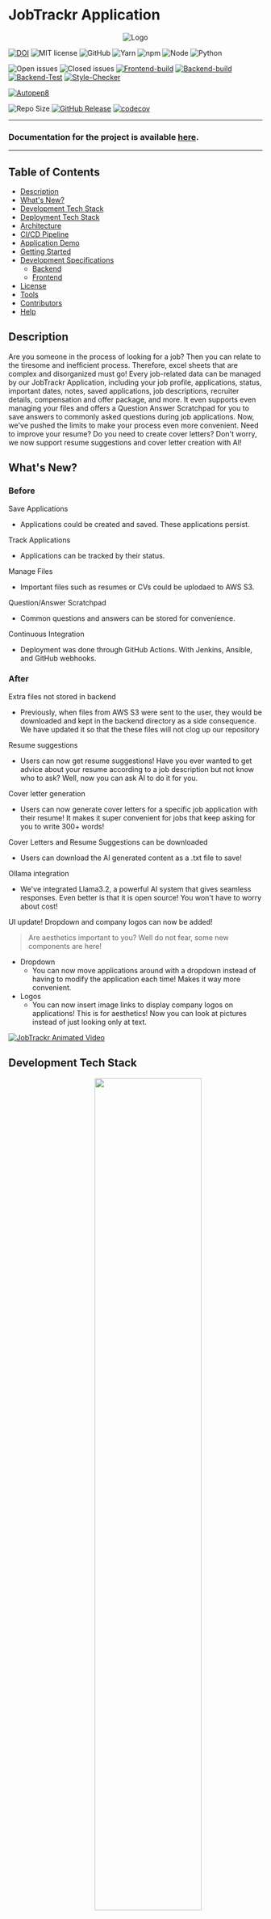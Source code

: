 # JobTrackr Application

<p align="center">
  <img src="./ui/assets/LogoWithTagline.png" alt="Logo"/>
</p>

[![DOI](https://zenodo.org/badge/870736387.svg)](https://doi.org/10.5281/zenodo.14020850)
![MIT license](https://img.shields.io/badge/License-MIT-green.svg)
![GitHub](https://img.shields.io/badge/Language-JavaScript-blue.svg)
![Yarn](https://img.shields.io/badge/Yarn-v1.22.19-green.svg)
![npm](https://img.shields.io/badge/npm-v8.9.0-green.svg)
![Node](https://img.shields.io/badge/node-v16.15.1-green.svg)
![Python](https://img.shields.io/badge/python-v3.8-green.svg)

![Open issues](https://img.shields.io/github/issues-raw/CSC510-Do-Lorenc-McDavitt/jobtrackr)
![Closed issues](https://img.shields.io/github/issues-closed-raw/CSC510-Do-Lorenc-McDavitt/jobtrackr?color=bright-green)
[![Frontend-build](https://github.com/CSC510-Do-Lorenc-McDavitt/jobtrackr/actions/workflows/frontend_build_test.yml/badge.svg?branch=main)](https://github.com/CSC510-Do-Lorenc-McDavitt/jobtrackr/actions/workflows/frontend_build_test.yml)
[![Backend-build](https://github.com/CSC510-Do-Lorenc-McDavitt/jobtrackr/actions/workflows/backend_build.yml/badge.svg)](https://github.com/CSC510-Do-Lorenc-McDavitt/jobtrackr/actions/workflows/backend_build.yml)
[![Backend-Test](https://github.com/CSC510-Do-Lorenc-McDavitt/jobtrackr/actions/workflows/code_coverage.yml/badge.svg)](https://github.com/CSC510-Do-Lorenc-McDavitt/jobtrackr/actions/workflows/code_coverage.yml)
[![Style-Checker](https://github.com/CSC510-Do-Lorenc-McDavitt/jobtrackr/actions/workflows/style_checker.yml/badge.svg?branch=main)](https://github.com/CSC510-Do-Lorenc-McDavitt/jobtrackr/actions/workflows/style_checker.yml)

[![Autopep8](https://github.com/CSC510-Do-Lorenc-McDavitt/jobtrackr/actions/workflows/autopep8.yml/badge.svg?branch=main)](https://github.com/CSC510-Do-Lorenc-McDavitt/jobtrackr/actions/workflows/autopep8.yml)

![Repo Size](https://img.shields.io/github/repo-size/CSC510-Do-Lorenc-McDavitt/jobtrackr?color=brightgreen)
[![GitHub Release](https://img.shields.io/github/release/CSC510-Do-Lorenc-McDavitt/jobtrackr)](https://github.com/CSC510-Do-Lorenc-McDavitt/jobtrackr/releases/)
[![codecov](https://codecov.io/github/CSC510-Do-Lorenc-McDavitt/jobtrackr/branch/main/graph/badge.svg?token=fHCWUMUXXr)](https://codecov.io/github/CSC510-Do-Lorenc-McDavitt/jobtrackr)

---

### Documentation for the project is available [here](https://CSC510-Do-Lorenc-McDavitt.github.io/jobtrackr/docs/backend/index.html).

---

## Table of Contents

- [Description](#description)
- [What's New?](#whats-new)
- [Development Tech Stack](#development-tech-stack)
- [Deployment Tech Stack](#deployment-tech-stack)
- [Architecture](#architecture)
- [CI/CD Pipeline](#cicd-pipeline)
- [Application Demo](#application-demo)
- [Getting Started](#getting-started---developer)
- [Development Specifications](#development-tech-stack)
  - [Backend](./backend/README-backend.md)
  - [Frontend](./ui/README-frontend.md)
- [License](./LICENSE)
- [Tools](#tools)
- [Contributors](#contributors)
- [Help](#help)

## Description

Are you someone in the process of looking for a job? Then you can relate to the tiresome and inefficient process. Therefore, excel sheets that are complex and disorganized must go! Every job-related data can be managed by our JobTrackr Application, including your job profile, applications, status, important dates, notes, saved applications, job descriptions, recruiter details, compensation and offer package, and more. It even supports even managing your files and offers a Question Answer Scratchpad for you to save answers to commonly asked questions during job applications. Now, we've pushed the limits to make your process even more convenient. Need to improve your resume? Do you need to create cover letters? Don't worry, we now support resume suggestions and cover letter creation with AI!

## What's New?
### Before
Save Applications
* Applications could be created and saved. These applications persist.

Track Applications
* Applications can be tracked by their status.

Manage Files
* Important files such as resumes or CVs could be uplodaed to AWS S3.

Question/Answer Scratchpad
* Common questions and answers can be stored for convenience.

Continuous Integration
* Deployment was done through GitHub Actions. With Jenkins, Ansible, and GitHub webhooks.

### After
Extra files not stored in backend
* Previously, when files from AWS S3 were sent to the user, they would be downloaded and kept in the backend directory as a side consequence. We have updated it so that the these files will not clog up our repository

Resume suggestions
* Users can now get resume suggestions! Have you ever wanted to get advice about your resume according to a job description but not know who to ask? Well, now you can ask AI to do it for you.

Cover letter generation
* Users can now generate cover letters for a specific job application with their resume! It makes it super convenient for jobs that keep asking for you to write 300+ words!

Cover Letters and Resume Suggestions can be downloaded
* Users can download the AI generated content as a .txt file to save!

Ollama integration
* We've integrated Llama3.2, a powerful AI system that gives seamless responses. Even better is that it is open source! You won't have to worry about cost!

UI update! Dropdown and company logos can now be added! 
> Are aesthetics important to you? Well do not fear, some new components are here!
* Dropdown
  * You can now move applications around with a dropdown instead of having to modify the application each time! Makes it way more convenient.
* Logos
  * You can now insert image links to display company logos on applications! This is for aesthetics! Now you can look at pictures instead of just looking only at text.

[![JobTrackr Animated Video](https://img.youtube.com/vi/z4bh9J7PbMI/maxresdefault.jpg)](https://youtu.be/z4bh9J7PbMI)

## Development Tech Stack

<p align="center">
<img src="./ui/assets/built.png" width="65%" style="margin-left:50px">
</p>

- `react 18.2.x`
- `babel 7.19.x`
- `webpack cli 4.x`
- `sass` (Dart Sass)
- `Python 3.8+`
- `Flask`
- `MongoDB`
- `Ollama`
- `LangChain`

Note: This repository is configured with [Dart-sass](https://github.com/sass/dart-sass) and not [Node Sass].

## Deployment Tech Stack

<p align="center">
<img src="./ui/assets/deploy.png" width="65%" style="margin-left:50px">
</p>

- `AWS`
- `Docker`
- `Jenkins`
- `Ansible`

## Architecture

<p align="center">
  <img src="./ui/assets/SE_Architecture.png" width="50%" height="50%"/></a>
</p>

## CI/CD Pipeline

<p align="center">
  <img src="./ui/assets/SE_CICD.png" width="50%" height="50%"/></a>
</p>

## Application Demo

[![JobTrackr App Demo](https://img.youtube.com/vi/pfs38jh5hPs/maxresdefault.jpg)](https://youtu.be/pfs38jh5hPs)


## Getting Started - Developer

### Prerequisites

- npm 8.x (8.9 recommended)
- yarn 1.22.x
- Python 3.8+

### Installation

1. Clone the repository

```
git clone https://github.com/CSC510-Do-Lorenc-McDavitt/jobtrackr.git
```

2. [Backend Setup](./backend/README-backend.md)
3. [UI Setup](./ui/README-frontend.md)
4. [Workflow Setup](./.github/workflows)

## Tools

- Preetier Code Formatter
- PyLint with Flake8

## Third-Party Tools

- [MongoDB](https://www.mongodb.com/)
- [AWS](https://aws.amazon.com/)
- [Jenkins](https://www.jenkins.io/)
- [Ansible](https://www.ansible.com/)
- [ngrok](https://ngrok.com/)
- [Ollama](https://ollama.com/)
- [Llama3.2](https://ollama.com/library/llama3.2)

## Future Milestones
- Drag and Drop Kanban Board
- Upload Generated Cover Letters
- Host the application on AWS EC2
- Web Scraper for Job Descriptions from Indeed
- Markdown formatting for notes

## Contributors

<table>
<tr>
    <td align="center"><a href="https://github.com/Kethly"><img src="https://avatars.githubusercontent.com/u/57457270?v=4" width="100px;" alt=""/><br /><sub><b>Thien Do</b></sub></a></td>
    <td align="center"><a href="https://github.com/Nlorenc2760"><img src="https://avatars.githubusercontent.com/u/99928198?s=400&u=cc7ab1019415d06c72c81840ed406675c4b0af2a&v=4" width="100px;" alt=""/><br /><sub><b>Nathan Lorenc</b></sub></a></td>
    <td align="center"><a href="https://github.com/jfmcdavitt"><img src="https://avatars.githubusercontent.com/u/57042681?v=4" width="100px;" alt=""/><br /><sub><b>Jake McDavitt</b></sub></a></td>
</tr>
<tr>
    <td align="center"><a href="https://github.com/jayrajmulani"><img src="https://avatars.githubusercontent.com/u/39649967?v=4" width="100px;" alt=""/><br /><sub><b>Jayraj Mulani</b></sub></a></td>
    <td align="center"><a href="https://github.com/Yashasya"><img src="https://avatars.githubusercontent.com/u/40204748?s=400&u=7a61d3a684ea684e3a2b3f2c3e83d90fd3e8ac0a&v=4" width="100px;" alt=""/><br /><sub><b>Yashasya Shah</b></sub></a></td>
    <td align="center"><a href="https://github.com/Dhrumil0310"><img src="https://avatars.githubusercontent.com/u/50771715?v=4" width="100px;" alt=""/><br /><sub><b>Dhrumil Shah</b></sub></a></td>
    <td align="center"><a href="https://github.com/Harshil47"><img src="https://avatars.githubusercontent.com/u/66715871?v=4" width="100px;" alt=""/><br /><sub><b>Harshil Sanghavi</b></sub></a></td>
    <td align="center"><a href="https://github.com/anishasc99"><img src="https://avatars.githubusercontent.com/u/67101520?v=4" width="100px;" alt=""/><br /><sub><b>Anisha Chazhoor</b></sub></a></td>
</tr>
  <tr>
    <td align="center"><a href="https://github.com/rahulrk2303"><img src="https://avatars.githubusercontent.com/u/30636208?v=4" width="100px;" alt=""/><br /><sub><b>Rahul Rangarajan Kannan</b></sub></a></td>
    <td align="center"><a href="https://github.com/ekanshsinghal"><img src="https://avatars.githubusercontent.com/u/15945880?v=4" width="100px;" alt=""/><br /><sub><b>Ekansh Singhal</b></sub></a></td>
    <td align="center"><a href="https://github.com/gowtham-sathyan"><img src="https://avatars.githubusercontent.com/u/37440294?v=4" width="100px;" alt=""/><br /><sub><b>Gowtham Sathyan</b></sub></a></td>
    <td align="center"><a href="https://github.com/sbkrishna123"><img src="https://avatars.githubusercontent.com/u/89660642?v=4" width="100px;" alt=""/><br /><sub><b>Supriya Krishna</b></sub></a></td>
  </tr>
</table>

## License

Distributed under the MIT License. See `LICENSE` for more information.

## Help
Need help?

If you need any help with our software, please contact jobtrackr.github@gmail.com.
